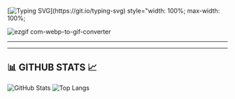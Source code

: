 [![Typing SVG](https://readme-typing-svg.demolab.com?font=Fira+Code&size=25&pause=1000&color=F7F7F7&width=435&lines=Hi+%F0%9F%91%8B+Welcome+to+My+GitHub!)](https://git.io/typing-svg) style="width: 100%; max-width: 100%;

![ezgif com-webp-to-gif-converter](https://github.com/user-attachments/assets/00474ad1-0510-4075-9fe6-97eda9a26546)

---

<!-- ![HTML5](https://img.shields.io/badge/HTML5-E34F26?logo=html5&logoColor=white)
 ![CSS3](https://img.shields.io/badge/CSS3-1572B6?logo=css3&logoColor=white)
 ![JavaScript](https://img.shields.io/badge/JavaScript-F7DF1E?logo=javascript&logoColor=black)
 ![PHP](https://img.shields.io/badge/PHP-777BB4?logo=php&logoColor=white)
 ![MySQL](https://img.shields.io/badge/MySQL-4479A1?logo=mysql&logoColor=white)
 ![Android](https://img.shields.io/badge/Android-3DDC84?logo=android&logoColor=white)
 ![Java](https://img.shields.io/badge/Java-007396?logo=java&logoColor=white)
-->
---

## 📊 GITHUB STATS 📈
![GitHub Stats](https://github-readme-stats.vercel.app/api?username=mhmdzulfikar&show_icons=true&theme=radical)
![Top Langs](https://github-readme-stats.vercel.app/api/top-langs/?username=mhmdzulfikar&layout=compact&langs_count=6&theme=highcontrast&hide_border=true)

<!-- ![WakaTime Stats](https://github-readme-stats.vercel.app/api/wakatime?username=mhmdzulfikar&layout=compact&theme=chartreuse-dark&hide_border=true) -->


